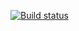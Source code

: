 [![Build status](https://ci.appveyor.com/api/projects/status/0fnd26164b36jnv8?svg=true)](https://ci.appveyor.com/project/MorevIgor/automaticlesson2-1)
